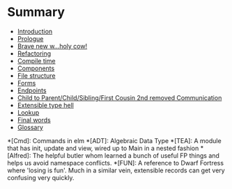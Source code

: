 # Summary

* [Introduction](/chapters/introduction.md)
* [Prologue](/chapters/prologue.md)
* [Brave new w...holy cow!](/chapters/do-not.md)
* [Refactoring](/chapters/refactoring.md)
* [Compile time](/chapters/compile-time.md)
* [Components](/chapters/components.md)
* [File structure](/chapters/file-structure.md)
* [Forms](/chapters/forms.md)
* [Endpoints](/chapters/endpoints.md)
* [Child to Parent/Child/Sibling/First Cousin 2nd removed Communication](/chapters/child-to-parent.md)
* [Extensible type hell](/chapters/extensible-type-hell.md)
* [Lookup](/chapters/lookup.md)
* [Final words](/chapters/final-words.md)
* [Glossary](/chapters/GLOSSARY.md)

[^2]: www.google.com

*[Cmd]: Commands in elm
*[ADT]: Algebraic Data Type
*[TEA]: A module that has init, update and view, wired up to Main in a nested fashion
*[Alfred]: The helpful butler whom learned a bunch of useful FP things and helps us avoid namespace conflicts.
*[FUN]: A reference to Dwarf Fortress where 'losing is fun'. Much in a similar vein, extensible records can get very confusing very quickly.
